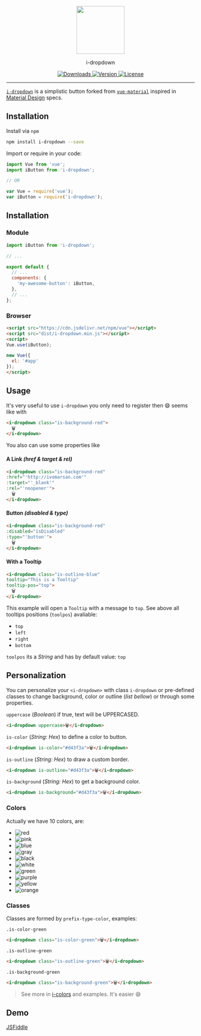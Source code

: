 <p align="center">
  <a href="http://ivomarsan.com/" target="_blank">
    <img width="128" src="http://ivomarsan.com/favicon.png">
  </a>
</p>

<p align="center">i-dropdown</p>

<p align="center">

  <a href="https://www.npmjs.com/package/i-dropdown">
    <img src="https://img.shields.io/npm/dt/i-dropdown.svg" alt="Downloads">
  </a>

  <a href="https://www.npmjs.com/package/i-dropdown">
    <img src="https://img.shields.io/npm/v/i-dropdown.svg" alt="Version">
  </a>

  <a href="https://www.npmjs.com/package/i-dropdown">
    <img src="https://img.shields.io/npm/l/i-dropdown.svg" alt="License">
  </a>
</p>

---

<a href="https://www.npmjs.com/package/i-dropdown">`i-dropdown`</a> is a
simplistic button forked from
<a href="https://www.npmjs.com/package/vue-material">`vue-material`</a> inspired
in <a href="http://material.google.com" target="_blank">Material Design</a>
specs.

## Installation

Install via `npm`

```bash
npm install i-dropdown --save
```

Import or require in your code:

```javascript
import Vue from 'vue';
import iButton from 'i-dropdown';

// OR

var Vue = require('vue');
var iButton = require('i-dropdown');
```

## Installation

### Module

```javascript
import iButton from 'i-dropdown';

// ...

export default {
  // ...
  components: {
    'my-awesome-button': iButton,
  },
  // ...
};
```

### Browser

```html
<script src="https://cdn.jsdelivr.net/npm/vue"></script>
<script src="dist/i-dropdown.min.js"></script>
<script>
Vue.use(iButton);

new Vue({
  el: '#app'
});
</script>
```

## Usage

It's very useful to use `i-dropdown` you only need to register then :smile:
seems like with

```html
<i-dropdown class="is-background-red">
  🗑
</i-dropdown>
```

You also can use some properties like

#### A Link _(href & target & rel)_

```html
<i-dropdown class="is-background-red"
:href="'http://ivomarsan.com'"
:target="'_blank'"
:rel="'noopener'">
  🗑
</i-dropdown>
```

#### Button _(disabled & type)_

```html
<i-dropdown class="is-background-red"
:disabled="isDisabled"
:type="'button'">
  🗑
</i-dropdown>
```

#### With a Tooltip

```html
<i-dropdown class="is-outline-blue"
tooltip="This is a Tooltip"
tooltip-pos="top">
  🗑
</i-dropdown>
```

This example will open a `Tooltip` with a message to `top`. See above all
tooltips positions (`toolpos`) avaliable:

* `top`
* `left`
* `right`
* `bottom`

`toolpos` its a _String_ and has by default value: `top`

## Personalization

You can personalize your `<i-dropdown>` with class `i-dropdown` or pre-defined
classes to change background, color or outline (_list bellow_) or through some
properties.

`uppercase` (_Boolean_) if true, text will be UPPERCASED.

```html
<i-dropdown uppercase>🗑</i-dropdown>
```

`is-color` (_String: Hex_) to define a color to button.

```html
<i-dropdown is-color="#d43f3a">🗑</i-dropdown>
```

`is-outline` (_String: Hex_) to draw a custom border.

```html
<i-dropdown is-outline="#d43f3a">🗑</i-dropdown>
```

`is-background` (_String: Hex_) to get a background color.

```html
<i-dropdown is-background="#d43f3a">🗑</i-dropdown>
```

### Colors

Actually we have 10 colors, are:

* <img src="https://img.shields.io/badge/red-                    -d43f3a.svg?style=for-the-badge" alt="red">
* <img src="https://img.shields.io/badge/pink-                    -ff067c.svg?style=for-the-badge" alt="pink">
* <img src="https://img.shields.io/badge/blue-                    -0488bb.svg?style=for-the-badge" alt="blue">
* <img src="https://img.shields.io/badge/gray-                    -ada8a5.svg?style=for-the-badge" alt="gray">
* <img src="https://img.shields.io/badge/black-                    -000000.svg?style=for-the-badge" alt="black">
* <img src="https://img.shields.io/badge/white-                    -ffffff.svg?style=for-the-badge" alt="white">
* <img src="https://img.shields.io/badge/green-                    -4cae4c.svg?style=for-the-badge" alt="green">
* <img src="https://img.shields.io/badge/purple-                    -9400c8.svg?style=for-the-badge" alt="purple">
* <img src="https://img.shields.io/badge/yellow-                    -ffdf00.svg?style=for-the-badge" alt="yellow">
* <img src="https://img.shields.io/badge/orange-                    -ff9e00.svg?style=for-the-badge" alt="orange">

### Classes

Classes are formed by `prefix-type-color`, examples:

`.is-color-green`

```html
<i-dropdown class="is-color-green">🗑</i-dropdown>
```

`.is-outline-green`

```html
<i-dropdown class="is-outline-green">🗑</i-dropdown>
```

`.is-background-green`

```html
<i-dropdown class="is-background-green">🗑</i-dropdown>
```

> See more in [i-colors](https://www.npmjs.com/package/i-colors) and examples.
> It's easier :smile:

## Demo

[JSFiddle](https://jsfiddle.net/r5yf1qtv/)
